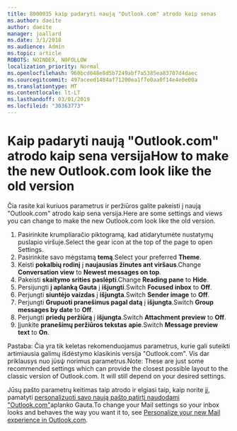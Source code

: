 ```yaml
---
title: 8000035 kaip padaryti naują "Outlook.com" atrodo kaip senas
ms.author: daeite
author: daeite
manager: joallard
ms.date: 3/1/2018
ms.audience: Admin
ms.topic: article
ROBOTS: NOINDEX, NOFOLLOW
localization_priority: Normal
ms.openlocfilehash: 960bcd648e8d5b7249abf7a5385ea83707d4daec
ms.sourcegitcommit: 497aceed1484af71200ea1f7e0aa0f14e4e0e00a
ms.translationtype: MT
ms.contentlocale: lt-LT
ms.lasthandoff: 03/01/2019
ms.locfileid: "30363773"
---
```

# <a name="how-to-make-the-new-outlookcom-look-like-the-old-version"></a><span data-ttu-id="1b631-102">Kaip padaryti naują "Outlook.com" atrodo kaip sena versija</span><span class="sxs-lookup"><span data-stu-id="1b631-102">How to make the new Outlook.com look like the old version</span></span>

<span data-ttu-id="1b631-103">Čia rasite kai kuriuos parametrus ir peržiūros galite pakeisti į naują "Outlook.com" atrodo kaip sena versija.</span><span class="sxs-lookup"><span data-stu-id="1b631-103">Here are some settings and views you can change to make the new Outlook.com look like the old version.</span></span>

1. <span data-ttu-id="1b631-104">Pasirinkite krumpliaračio piktogramą, kad atidarytumėte nustatymų puslapio viršuje.</span><span class="sxs-lookup"><span data-stu-id="1b631-104">Select the gear icon at the top of the page to open Settings.</span></span>
2. <span data-ttu-id="1b631-105">Pasirinkite savo mėgstamą **temą**.</span><span class="sxs-lookup"><span data-stu-id="1b631-105">Select your preferred **Theme**.</span></span>
3. <span data-ttu-id="1b631-106">Keisti **pokalbių rodinį** į **naujausias žinutes ant viršaus**.</span><span class="sxs-lookup"><span data-stu-id="1b631-106">Change **Conversation view** to **Newest messages on top**.</span></span>
4. <span data-ttu-id="1b631-107">Pakeisti **skaitymo srities** **paslėpti**.</span><span class="sxs-lookup"><span data-stu-id="1b631-107">Change **Reading pane** to **Hide**.</span></span>
5. <span data-ttu-id="1b631-108">Persijungti **į aplanką Gauta** į **išjungti**.</span><span class="sxs-lookup"><span data-stu-id="1b631-108">Switch **Focused inbox** to **Off**.</span></span>
6. <span data-ttu-id="1b631-109">Perjungti **siuntėjo vaizdas** į **išjungta**.</span><span class="sxs-lookup"><span data-stu-id="1b631-109">Switch **Sender image** to **Off**.</span></span> 
7. <span data-ttu-id="1b631-110">Perjungti **Grupuoti pranešimus pagal datą** į **išjungta**.</span><span class="sxs-lookup"><span data-stu-id="1b631-110">Switch **Group messages by date** to **Off**.</span></span> 
8. <span data-ttu-id="1b631-111">Perjungti **priedų peržiūrą** į **išjungta**.</span><span class="sxs-lookup"><span data-stu-id="1b631-111">Switch **Attachment preview** to **Off**.</span></span> 
9. <span data-ttu-id="1b631-112">Įjunkite **pranešimų peržiūros tekstas** **apie**.</span><span class="sxs-lookup"><span data-stu-id="1b631-112">Switch **Message preview text** to **On**.</span></span>

<span data-ttu-id="1b631-p101">Pastaba: Čia yra tik keletas rekomenduojamus parametrus, kurie gali suteikti artimiausia galimų išdėstymo klasikinis versija "Outlook.com". Vis dar priklausys nuo jϋsψ norimus parametrus.</span><span class="sxs-lookup"><span data-stu-id="1b631-p101">Note: These are just some recommended settings which can provide the closest possible layout to the classic version of Outlook.com. It will still depend on your desired settings.</span></span>

<span data-ttu-id="1b631-115">Jūsų pašto parametrų keitimas taip atrodo ir elgiasi taip, kaip norite jį, pamatyti [personalizuoti savo naują pašto patirtį naudodami "Outlook.com"](https://support.office.com/article/b41c2ecb-f23c-42b3-b7f8-659646d5e58c)aplanko Gauta.</span><span class="sxs-lookup"><span data-stu-id="1b631-115">To change your Mail settings so your inbox looks and behaves the way you want it to, see [Personalize your new Mail experience in Outlook.com](https://support.office.com/article/b41c2ecb-f23c-42b3-b7f8-659646d5e58c).</span></span>